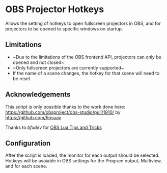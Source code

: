 # OBS Projector Hotkeys
Allows the setting of hotkeys to open fullscreen projectors in OBS, and for projectors to be opened to specific windows on startup.

## Limitations
- ~Due to the limitations of the OBS frontend API, projectors can only be opened and not closed~
- ~Only fullscreen projectors are currently supported~
- If the name of a scene changes, the hotkey for that scene will need to be reset

## Acknowledgements
This script is only possible thanks to the work done here:
https://github.com/obsproject/obs-studio/pull/1910/ by https://github.com/Rosuav

Thanks to *bfxdev* for [OBS Lua Tips and Tricks](https://obsproject.com/forum/threads/tips-and-tricks-for-lua-scripts.132256/)

## Configuration
After the script is loaded, the monitor for each output should be selected.
Hotkeys will be avaiable in OBS settings for the Program output, Multiview, and for each scene.
